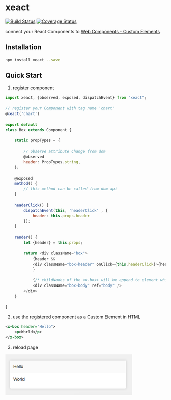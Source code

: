 # xeact

[![Build Status](https://travis-ci.org/pengzhanlee/xeact.svg?branch=master)](https://travis-ci.org/pengzhanlee/xeact)
[![Coverage Status](https://coveralls.io/repos/github/pengzhanlee/xeact/badge.svg?branch=master)](https://coveralls.io/github/pengzhanlee/xeact?branch=master)

connect your React Components to [Web Components - Custom Elements](https://w3c.github.io/webcomponents/spec/custom/)

Installation
------------

```sh
npm install xeact --save
```

Quick Start
-----------

1. register component

```js
import xeact, {observed, exposed, dispatchEvent} from "xeact";

// register your Component with tag name 'chart'
@xeact('chart')

export default
class Box extends Component {

    static propTypes = {

        // observe attribute change from dom
        @observed
        header: PropTypes.string,
    };

    @exposed
    method() {
        // this method can be called from dom api
    }

    headerClick() {
        dispatchEvent(this, 'headerClick' , {
            header: this.props.header
        });
    }

    render() {
        let {header} = this.props;

        return <div className="box">
            {header &&
            <div className="box-header" onClick={this.headerClick}>{header}</div>
            }

            {/* childNodes of the <x-box> will be append to element which has a `body` ref attribute. */}
            <div className="box-body" ref="body" />
        </div>
    }

}
```

2. use the registered component as a Custom Element in HTML
```xml
<x-box header="Hello">
    <p>World</p>
</x-box>
```

3. reload page

![](https://raw.githubusercontent.com/pengzhanlee/xeact/master/docs/image/quickStart.png)
